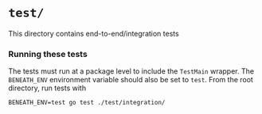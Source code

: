 # `test/`

This directory contains end-to-end/integration tests

### Running these tests

The tests must run at a package level to include the `TestMain` wrapper. The `BENEATH_ENV` environment variable should also be set to `test`. From the root directory, run tests with

```
BENEATH_ENV=test go test ./test/integration/
```
